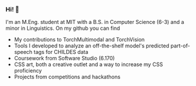 ### Hi! 🌸
I'm an M.Eng. student at MIT with a B.S. in Computer Science (6-3) and a minor in Linguistics. On my github you can find
* My contributions to TorchMultimodal and TorchVision
* Tools I developed to analyze an off-the-shelf model's predicted part-of-speech tags for CHILDES data
* Coursework from Software Studio (6.170)
* CSS art, both a creative outlet and a way to increase my CSS proficiency
* Projects from competitions and hackathons

<!--
**sophiazhi/sophiazhi** is a ✨ _special_ ✨ repository because its `README.md` (this file) appears on your GitHub profile.

Here are some ideas to get you started:

- 🔭 I’m currently working on ...
- 🌱 I’m currently learning ...
- 👯 I’m looking to collaborate on ...
- 🤔 I’m looking for help with ...
- 💬 Ask me about ...
- 📫 How to reach me: ...
- 😄 Pronouns: ...
- ⚡ Fun fact: ...
-->
